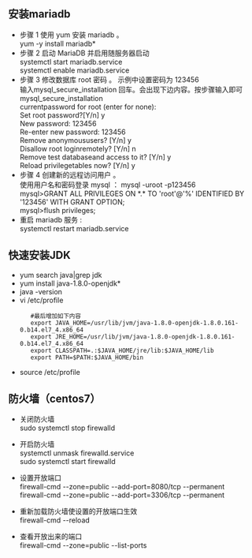 ## 安装mariadb
* 步骤 1 使用 yum 安装 mariadb 。<br/>
yum -y install mariadb*
* 步骤 2 启动 MariaDB 并启用随服务器启动<br/>
systemctl start mariadb.service<br/>
systemctl enable mariadb.service
* 步骤 3 修改数据库 root 密码 。
示例中设置密码为 123456<br/>
输入mysql_secure_installation 回车。会出现下边内容。按步骤输入即可<br/>
mysql_secure_installation <Enter> <br/>
currentpassword for root (enter for none):<Enter> <br/>
Set root password?[Y/n] y <br/>
New password: 123456 <br/>
Re-enter new password: 123456 <br/>
Remove anonymoususers? [Y/n] y <br/>
Disallow root loginremotely? [Y/n] n <br/>
Remove test databaseand access to it? [Y/n] y <br/>
Reload privilegetables now? [Y/n] y<br/>
* 步骤 4 创建新的远程访问用户 。<br/>
使用用户名和密码登录 mysql ： mysql -uroot -p123456 <br/>
mysql>GRANT ALL PRIVILEGES ON \*.\* TO 'root'@'%' IDENTIFIED BY '123456' WITH GRANT OPTION;<br/> 
mysql>flush privileges; <br/>
* 重启 mariadb 服务 :<br/> 
systemctl restart mariadb.service

## 快速安装JDK
* yum search java|grep jdk
* yum install java-1.8.0-openjdk*
* java -version
* vi /etc/profile
    ```
       #最后增加如下内容
       export JAVA_HOME=/usr/lib/jvm/java-1.8.0-openjdk-1.8.0.161-0.b14.el7_4.x86_64
       export JRE_HOME=/usr/lib/jvm/java-1.8.0-openjdk-1.8.0.161-0.b14.el7_4.x86_64
       export CLASSPATH=.:$JAVA_HOME/jre/lib:$JAVA_HOME/lib
       export PATH=$PATH:$JAVA_HOME/bin 
   ```
 * source /etc/profile
 
 ## 防火墙（centos7）
* 关闭防火墙<br/> 
 sudo systemctl stop firewalld
 
* 开启防火墙<br/> 
 systemctl unmask firewalld.service<br/> 
 sudo systemctl start firewalld
 
* 设置开放端口<br/> 
 firewall-cmd --zone=public --add-port=8080/tcp --permanent <br/> 
 firewall-cmd --zone=public --add-port=3306/tcp --permanent 
 
 * 重新加载防火墙使设置的开放端口生效<br/> 
 firewall-cmd --reload
 
 * 查看开放出来的端口<br/> 
 firewall-cmd --zone=public --list-ports
